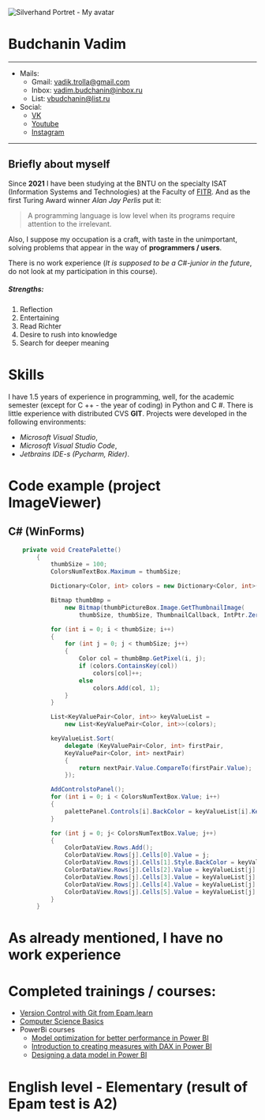 ![Silverhand Portret - My avatar](https://i.ibb.co/CKDy62v/132005602-204671924541586-8601427056853309991-n.jpg)
# Budchanin Vadim
-----------------------------------------------
* Mails:
  * Gmail:                         vadik.trolla@gmail.com
  * Inbox:                       vadim.budchanin@inbox.ru
  * List:                              vbudchanin@list.ru
* Social:
  * [VK](https://vk.com/spinozanilast)  
  * [Youtube](https://www.youtube.com/channel/UCqtqaziWPHAkK5xwEktgcaA)
  * [Instagram](https://www.instagram.com/spinozanilast/?hl=ru)
-----------------------------------------------
## Briefly about myself
Since **2021** I have been studying at the BNTU on the specialty ISAT (Information Systems and Technologies) at the Faculty of [FITR](https://bntu.by/faculties/fitr). And as the first Turing Award winner *Alan Jay Perlis* put it:
  > A programming language is low level when its programs require attention to the irrelevant.

Also, I suppose my occupation is a craft, with taste in the unimportant, solving problems that appear in the way of **programmers / users**.

There is no work experience (*It is supposed to be a C#-junior in the future*, do not look at my participation in this course). 
##### Strengths:
   1. Reflection
   2. Entertaining
   3. Read Richter
   4. Desire to rush into knowledge
   5. Search for deeper meaning

# Skills
I have 1.5 years of experience in programming, well, for the academic semester (except for C ++ - the year of coding) in Python and C #.
There is little experience with distributed CVS **GIT**.
Projects were developed in the following environments:
  * *Microsoft Visual Studio*, 
  * *Microsoft Visual Studio Code*, 
  * *Jetbrains IDE-s (Pycharm, Rider)*.

# Code example (project ImageViewer)
## C# (WinForms)
```cs
    private void CreatePalette()
        {
            thumbSize = 100;
            ColorsNumTextBox.Maximum = thumbSize;

            Dictionary<Color, int> colors = new Dictionary<Color, int>();

            Bitmap thumbBmp =
                new Bitmap(thumbPictureBox.Image.GetThumbnailImage(
                    thumbSize, thumbSize, ThumbnailCallback, IntPtr.Zero));

            for (int i = 0; i < thumbSize; i++)
            {
                for (int j = 0; j < thumbSize; j++)
                {
                    Color col = thumbBmp.GetPixel(i, j);
                    if (colors.ContainsKey(col))
                        colors[col]++;
                    else
                        colors.Add(col, 1);
                }
            }

            List<KeyValuePair<Color, int>> keyValueList =
                new List<KeyValuePair<Color, int>>(colors);

            keyValueList.Sort(
                delegate (KeyValuePair<Color, int> firstPair,
                KeyValuePair<Color, int> nextPair)
                {
                    return nextPair.Value.CompareTo(firstPair.Value);
                });

            AddControlstoPanel();
            for (int i = 0; i < ColorsNumTextBox.Value; i++)
            {
                palettePanel.Controls[i].BackColor = keyValueList[i].Key;
            }

            for (int j = 0; j< ColorsNumTextBox.Value; j++)
            {
                ColorDataView.Rows.Add();
                ColorDataView.Rows[j].Cells[0].Value = j;
                ColorDataView.Rows[j].Cells[1].Style.BackColor = keyValueList[j].Key;
                ColorDataView.Rows[j].Cells[2].Value = keyValueList[j].Key.R;
                ColorDataView.Rows[j].Cells[3].Value = keyValueList[j].Key.G;
                ColorDataView.Rows[j].Cells[4].Value = keyValueList[j].Key.B;
                ColorDataView.Rows[j].Cells[5].Value = keyValueList[j].Value;
            }
        }
```            
# As already mentioned, I have no work experience

# Completed trainings / courses:
  * [Version Control with Git from Epam.learn](https://learn.epam.com/detailsPage?id=601f195a-d408-4439-a16d-0630ed2a412e)
  * [Computer Science Basics](https://learn.epam.com/detailsPage?id=07464fe7-306f-4aa2-abdb-fb81ba509124)
  * PowerBi courses
    * [Model optimization for better performance in Power BI](https://learn.microsoft.com/ru-ru/training/modules/optimize-model-power-bi/)
    * [Introduction to creating measures with DAX in Power BI](https://learn.microsoft.com/ru-ru/training/modules/create-measures-dax-power-bi/)
    * [Designing a data model in Power BI](https://learn.microsoft.com/ru-ru/training/modules/design-model-power-bi/)

# English level - Elementary (result of Epam test is A2)
